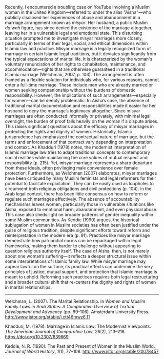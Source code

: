 
Recently, I encountered a troubling case on YouTube involving a Muslim woman in the United Kingdom—referred to under the alias "Aisha"—who publicly disclosed her experiences of abuse and abandonment in a marriage arrangement known as _misyar_. Her husband, a public Muslim _da‘wah_ figure, has since denied the existence of the marriage altogether, leaving her in a vulnerable legal and emotional state. This disturbing situation prompted me to investigate misyar marriages more closely, particularly in terms of their legal, social, and ethical dimensions within Islamic law and practice. Misyar marriage is a legally recognized form of marriage in certain Islamic legal traditions, but it deviates significantly from the typical expectations of marital life. It is characterized by the woman's voluntary renunciation of her rights to cohabitation, maintenance, and accommodation—rights that are otherwise guaranteed in a traditional Islamic marriage (Welchman, 2007, p. 103). The arrangement is often framed as a flexible solution for individuals who, for various reasons, cannot enter a full-time marriage. These include men who are already married or women seeking companionship without the burdens of domestic responsibility. However, the implications of such arrangements—especially for women—can be deeply problematic. In Aisha’s case, the absence of traditional marital documentation and responsibilities made it easier for her husband to deny the marriage’s legitimacy altogether. Since misyar marriages are often conducted informally or privately, with minimal legal oversight, the burden of proof falls heavily on the woman if a dispute arises. This raises significant questions about the efficacy of misyar marriages in protecting the rights and dignity of women. Historically, Islamic jurisprudence has emphasized the contractual nature of marriage, but the terms and enforcement of that contract vary depending on interpretation and context. As Khadduri (1978) notes, the modernist interpretation of Islamic marriage law tries to adapt traditional concepts to contemporary social realities while maintaining the core values of mutual respect and responsibility (p. 215). Yet, misyar marriage represents a sharp departure from these ideals, often privileging male convenience over female protection. Furthermore, as Welchman (2007) elaborates, misyar marriages have been critiqued by many Muslim feminists and legal reformers for their potential to facilitate exploitation. They can be easily used as loopholes to circumvent both religious obligations and civil protections (p. 104). In the Arab legal context, there has been little consensus on how to reform or regulate such marriages effectively. The absence of accountability mechanisms leaves women, particularly those in vulnerable situations like Aisha, exposed to emotional harm, abandonment, and even physical abuse. This case also sheds light on broader patterns of gender inequality within some Muslim communities. As Keddie (1990) argues, the historical subjugation of women in Muslim societies has often been justified under the guise of religious tradition, despite significant efforts toward reform and reinterpretation in the modern era (p. 91). Practices like misyar marriage demonstrate how patriarchal norms can be repackaged within legal frameworks, making them harder to challenge without appearing to question religious authority itself. The case of Aisha, then, is not merely about one woman’s suffering—it reflects a deeper structural issue within some interpretations of Islamic family law. While misyar marriage may appear lawful on the surface, its practical effects can undermine the very principles of justice, mutual support, and protection that Islamic marriage is meant to uphold. Reforming such practices requires both legal restructuring and a broader cultural shift that re-centers the dignity and rights of women in marital relationships.

---

Welchman, L. (2007). The Marital Relationship. In _Women and Muslim Family Laws in Arab States: A Comparative Overview of Textual Development and Advocacy_ (pp. 89–106). Amsterdam University Press. http://www.jstor.org/stable/j.ctt46mwz6.11

Khadduri, M. (1978). Marriage in Islamic Law: The Modernist Viewpoints. _The American Journal of Comparative Law_, _26_(2), 213–218. https://doi.org/10.2307/839669

Keddie, N. R. (1990). The Past and Present of Women in the Muslim World. _Journal of World History_, _1_(1), 77–108. http://www.jstor.org/stable/20078457